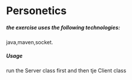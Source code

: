 # Personetics
<h5>the exercise uses the following technologies:</h5>
java,maven,socket.
<h5>Usage</h5>
run  the Server class first and then tje Client class 
